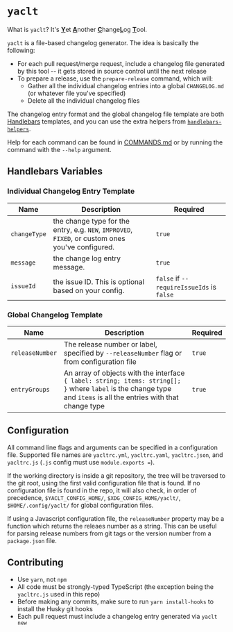 # `yaclt`

What is `yaclt`? It's <ins>**Y**</ins>et <ins>**A**</ins>nother <ins>**C**</ins>hange<ins>**L**</ins>og <ins>**T**</ins>ool.

`yaclt` is a file-based changelog generator. The idea is basically the following:

- For each pull request/merge request, include a changelog file generated by this tool -- it gets stored in source control until the next release
- To prepare a release, use the `prepare-release` command, which will:
  - Gather all the individual changelog entries into a global `CHANGELOG.md` (or whatever file you've specified)
  - Delete all the individual changelog files

The changelog entry format and the global changelog file template are both [Handlebars](https://handlebarsjs.com) templates, and you can use the extra helpers from [`handlebars-helpers`](https://github.com/helpers/handlebars-helpers).

Help for each command can be found in [COMMANDS.md](./COMMANDS.md) or by running the command with the `--help` argument.

## Handlebars Variables

### Individual Changelog Entry Template

| Name         | Description                                                                                       | Required                                  |
| ------------ | ------------------------------------------------------------------------------------------------- | ----------------------------------------- |
| `changeType` | the change type for the entry, e.g. `NEW`, `IMPROVED`, `FIXED`, or custom ones you've configured. | `true`                                    |
| `message`    | the change log entry message.                                                                     | `true`                                    |
| `issueId`    | the issue ID. This is optional based on your config.                                              | `false` if `--requireIssueIds` is `false` |

### Global Changelog Template

| Name            | Description                                                                                                                                                        | Required |
| --------------- | ------------------------------------------------------------------------------------------------------------------------------------------------------------------ | -------- |
| `releaseNumber` | The release number or label, specified by `--releaseNumber` flag or from configuration file                                                                        | `true`   |
| `entryGroups`   | An array of objects with the interface `{ label: string; items: string[]; }` where `label` is the change type and `items` is all the entries with that change type | `true`   |

## Configuration

All command line flags and arguments can be specified in a configuration file. Supported file names are `yacltrc.yml`, `yacltrc.yaml`, `yacltrc.json`, and `yacltrc.js` (`.js` config must use `module.exports =`).

If the working directory is inside a git repository, the tree will be traversed to the git root, using the first valid configuration file that is found. If no configuration file is found in the repo,
it will also check, in order of precedence, `$YACLT_CONFIG_HOME/`, `$XDG_CONFIG_HOME/yaclt/`, `$HOME/.config/yaclt/` for global configuration files.

If using a Javascript configuration file, the `releaseNumber` property may be a function which returns the releaes number as a string. This can be useful for parsing release numbers from git tags or the version number from a `package.json` file.

## Contributing

- Use `yarn`, not `npm`
- All code must be strongly-typed TypeScript (the exception being the `yacltrc.js` used in this repo)
- Before making any commits, make sure to run `yarn install-hooks` to install the Husky git hooks
- Each pull request must include a changelog entry generated via `yaclt new`
